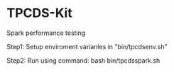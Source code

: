 # TPCDS-Kit
Spark performance testing

Step1:
Setup enviroment varianles in "bin/tpcdsenv.sh" 

Step2:
Run using command:
bash bin/tpcdsspark.sh
